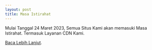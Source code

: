 ```yaml
---
layout: post
title: Masa Istirahat
---
```


Mulai Tanggal 24 Maret 2023, Semua Situs Kami akan memasuki Masa Istirahat. Termasuk Layanan CDN Kami.

[Baca Lebih Lanjut](https://support.pagodaimedia.my.id/pemberitahuan).
